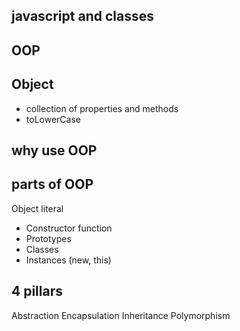 ## javascript and classes


## OOP
## Object
- collection of properties and methods
-  toLowerCase


## why use OOP

## parts of OOP
 Object literal

- Constructor function
- Prototypes
-  Classes
- Instances (new, this)

## 4 pillars
 Abstraction 
 Encapsulation 
 Inheritance 
 Polymorphism

